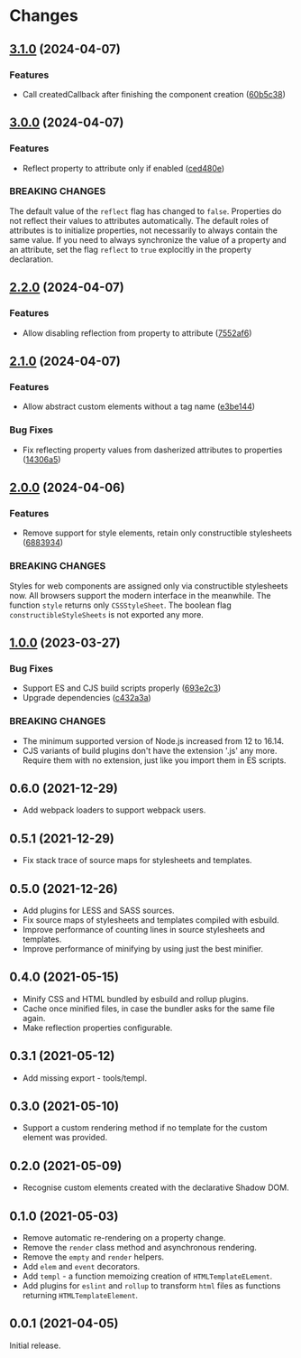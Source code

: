 # Changes

## [3.1.0](https://github.com/prantlf/bacom/compare/v3.0.0...v3.1.0) (2024-04-07)

### Features

* Call createdCallback after finishing the component creation ([60b5c38](https://github.com/prantlf/bacom/commit/60b5c38ffd7844cca24a33979df81781129e3899))

## [3.0.0](https://github.com/prantlf/bacom/compare/v2.2.0...v3.0.0) (2024-04-07)

### Features

* Reflect property to attribute only if enabled ([ced480e](https://github.com/prantlf/bacom/commit/ced480e3c87fd81f078dc0a87515068f7d7e09d5))

### BREAKING CHANGES

The default value of the `reflect` flag has changed to
`false`. Properties do not reflect their values to attributes
automatically. The default roles of attributes is to initialize
properties, not necessarily to always contain the same value. If you
need to always synchronize the value of a property and an attribute, set
the flag `reflect` to `true` explocitly in the property declaration.

## [2.2.0](https://github.com/prantlf/bacom/compare/v2.1.0...v2.2.0) (2024-04-07)

### Features

* Allow disabling reflection from property to attribute ([7552af6](https://github.com/prantlf/bacom/commit/7552af64869f8f9180afd0dde2a57c31ea0f400e))

## [2.1.0](https://github.com/prantlf/bacom/compare/v2.0.0...v2.1.0) (2024-04-07)

### Features

* Allow abstract custom elements without a tag name ([e3be144](https://github.com/prantlf/bacom/commit/e3be144bfe18bf781fa4a74abc34b9ce0a83b0da))

### Bug Fixes

* Fix reflecting property values from dasherized attributes to properties ([14306a5](https://github.com/prantlf/bacom/commit/14306a565f6239daeecfd787eadf4e44ca8aeccd))

## [2.0.0](https://github.com/prantlf/bacom/compare/v1.0.0...v2.0.0) (2024-04-06)

### Features

* Remove support for style elements, retain only constructible stylesheets ([6883934](https://github.com/prantlf/bacom/commit/688393448407819664db11fbac9ecb7055612ca3))

### BREAKING CHANGES

Styles for web components are assigned only via
constructible stylesheets now. All browsers support the modern interface
in the meanwhile. The function `style` returns only `CSSStyleSheet`. The
boolean flag `constructibleStyleSheets` is not exported any more.

## [1.0.0](https://github.com/prantlf/bacom/compare/v0.6.0...v1.0.0) (2023-03-27)

### Bug Fixes

* Support ES and CJS build scripts properly ([693e2c3](https://github.com/prantlf/bacom/commit/693e2c39137f5c3a938da0c053106c393d426fd7))
* Upgrade dependencies ([c432a3a](https://github.com/prantlf/bacom/commit/c432a3a86c9a47c464d6aa75237ad0ebf4e1b892))

### BREAKING CHANGES

* The minimum supported version of Node.js increased from 12 to 16.14.
* CJS variants of build plugins don't have the extension '.js' any more. Require them with no extension, just like you import them in ES scripts.

## 0.6.0 (2021-12-29)

* Add webpack loaders to support webpack users.

## 0.5.1 (2021-12-29)

* Fix stack trace of source maps for stylesheets and templates.

## 0.5.0 (2021-12-26)

* Add plugins for LESS and SASS sources.
* Fix source maps of stylesheets and templates compiled with esbuild.
* Improve performance of counting lines in source stylesheets and templates.
* Improve performance of minifying by using just the best minifier.

## 0.4.0 (2021-05-15)

* Minify CSS and HTML bundled by esbuild and rollup plugins.
* Cache once minified files, in case the bundler asks for the same file again.
* Make reflection properties configurable.

## 0.3.1 (2021-05-12)

* Add missing export - tools/templ.

## 0.3.0 (2021-05-10)

* Support a custom rendering method if no template for the custom element was provided.

## 0.2.0 (2021-05-09)

* Recognise custom elements created with the declarative Shadow DOM.

## 0.1.0 (2021-05-03)

* Remove automatic re-rendering on a property change.
* Remove the `render` class method and asynchronous rendering.
* Remove the `empty` and `render` helpers.
* Add `elem` and `event` decorators.
* Add `templ` - a function memoizing creation of `HTMLTemplateELement`.
* Add plugins for `eslint` and `rollup` to transform `html` files as functions returning `HTMLTemplateElement`.

## 0.0.1 (2021-04-05)

Initial release.
